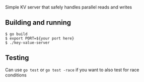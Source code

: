 Simple KV server that safely handles parallel reads and writes

## Building and running

```
$ go build
$ export PORT=${your port here}
$ ./key-value-server
```

## Testing

Can use `go test` or `go test -race` if you want to also test for race conditions